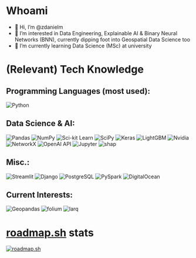 # Whoami
- 👋 Hi, I’m @zdanielm
- 👀 I’m interested in Data Engineering, Explainable AI & Binary Neural Networks (BNN), currently dipping foot into Geospatial Data Science too
- 🌱 I’m currently learning Data Science (MSc) at university

# (Relevant) Tech Knowledge

## Programming Languages (most used):
![Python](https://img.shields.io/badge/-Python-3776AB?logo=python&style=flat&logoColor=white) <!--- ![R](https://img.shields.io/badge/-R-276DC3?logo=r&style=flat&logoColor=white) -->

## Data Science & AI:
![Pandas](https://img.shields.io/badge/-Pandas-150458?logo=pandas&style=flat) ![NumPy](https://img.shields.io/badge/-NumPy-013243?logo=numpy&style=flat) ![Sci-kit Learn](https://img.shields.io/badge/-Sci--kit%20Learn-F7931E?logo=scikitlearn&style=flat&logoColor=white) ![SciPy](https://img.shields.io/badge/-SciPy-150458?logo=scipy&style=flat&logoColor=white) ![Keras](https://img.shields.io/badge/-Keras-D00000?logo=keras&style=flat) ![LightGBM](https://img.shields.io/badge/-LightGBM-darkorange?logo=lightgbm&style=flat) ![Nvidia](https://img.shields.io/badge/-cuda-76B900?logo=nvidia&style=flat&logoColor=white) ![NetworkX](https://img.shields.io/badge/-NetworkX-darkgreen?logo=NetworkX&style=flat) ![OpenAI API](https://img.shields.io/badge/-OpenAI%20API-412991?logo=openai&style=flat&logoColor=white) ![Jupyter](https://img.shields.io/badge/-Jupyter%20Lab&Notebook-F37626?logo=jupyter&style=flat&logoColor=white) ![shap](https://img.shields.io/badge/-SHAP%20(XAI)-8A3391?logo=larq&style=flat&logoColor=white)

## Misc.:
![Streamlit](https://img.shields.io/badge/-Streamlit-FF4B4B?logo=streamlit&style=flat&logoColor=white) ![Django](https://img.shields.io/badge/-Django-092E20?logo=django&style=flat) ![PostgreSQL](https://img.shields.io/badge/-PostgreSQL-4169E1?logo=postgresql&style=flat&logoColor=white) ![PySpark](https://img.shields.io/badge/-PySpark-E25A1C?logo=apachespark&style=flat&logoColor=white) ![DigitalOcean](https://img.shields.io/badge/-DigitalOcean-0080FF?logo=digitalocean&style=flat&logoColor=white)

## Current Interests:
![Geopandas](https://img.shields.io/badge/-GeoPandas-139C5A?logo=geopandas&style=flat&logoColor=white) ![folium](https://img.shields.io/badge/-Folium-77B829?logo=folium&style=flat&logoColor=white) ![larq](https://img.shields.io/badge/-Larq%20(BNN)-darkgreen?logo=larq&style=flat&logoColor=white)

# [roadmap.sh](https://roadmap.sh) stats
[![roadmap.sh](https://api.roadmap.sh/v1-badge/tall/662913dc4e8cd00d388a86e0?variant=dark)](https://roadmap.sh)
<!---
zdanielm/zdanielm is a ✨ special ✨ repository because its `README.md` (this file) appears on your GitHub profile.
You can click the Preview link to take a look at your changes.
--->
